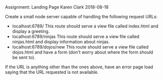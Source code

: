 Assignment: Landing Page
Karen Clark
2018-08-18

Create a small node server capable of handling the following request URLs:

* localhost:6789/    This route should serve a view file called index.html and display a greeting.
* localhost:6789/ninjas    This route should serve a view file called ninjas.html and display information about ninjas.
* localhost:6789/dojos/new    This route should serve a view file called dojos.html and have a form (don't worry about where the form should be sent to).

If the URL is anything other than the ones above, have an error page load saying that the URL requested is not available.